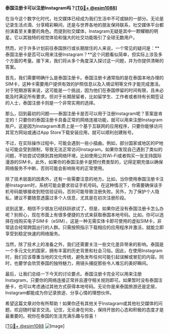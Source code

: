 **泰国注册卡可以注册Instagram吗？[[TG💪+ @esim1088](https://t.me/s/esim1088)]**

在当今这个数字化时代，社交媒体已经成为我们生活中不可或缺的一部分。无论是记录生活点滴、分享精彩瞬间，还是与世界各地的朋友保持联系，社交媒体平台都扮演着至关重要的角色。而提到社交媒体，Instagram无疑是其中一颗耀眼的明星。它以其独特的视觉体验和强大的社交功能吸引了全球无数用户。

然而，对于许多计划前往泰国旅行或长期居住的人来说，一个常见的疑问是：**泰国注册卡是否可以用来注册Instagram？**这个问题看似简单，但实际上涉及多个方面的考量。接下来，我们将从多个角度深入探讨这一问题，并为你提供清晰的答案。

首先，我们需要明确什么是泰国注册卡。泰国注册卡通常指的是在泰国本地办理的SIM卡，这种卡需要用户提供有效的护照信息以及入境证明等文件才能完成激活。对于短期游客来说，这可能是一个挑战，因为他们在泰国停留的时间有限，且未必能及时满足所有要求。但对于长期居留者，比如留学生、工作者或者持有长期签证的人士，泰国注册卡则是一个非常实用的选择。

那么，回到最初的问题——泰国注册卡是否可以用于注册Instagram呢？答案是肯定的！只要你的泰国注册卡具备正常的网络连接功能，就可以用来注册Instagram账户。这是因为Instagram本质上是一个基于互联网的应用程序，只要你能够访问其官方网站或通过App Store下载安装应用，就可以顺利创建账号。

不过，在实际操作过程中，可能会遇到一些小插曲。例如，部分国家或地区的IP地址可能会受到限制，导致无法正常访问Instagram。如果你发现自己遇到了类似的问题，不妨尝试切换到其他网络环境，比如使用公共Wi-Fi或者购买一张支持国际漫游的SIM卡。此外，如果你的泰国注册卡是预付费类型的，记得定期充值以确保网络服务不中断，否则可能会影响账号的正常使用。

除了技术层面的因素外，还有一些需要注意的地方。比如，当你使用泰国注册卡注册Instagram时，系统可能会要求验证手机号码。在这种情况下，你需要确保该手机号码能够接收到短信验证码，否则可能导致注册失败。另外，为了保护个人隐私，建议不要随意透露过多个人信息，尤其是在初次注册阶段。

说到这里，相信不少朋友已经跃跃欲试了。但是，如果你还没有泰国注册卡怎么办呢？别担心，现在市面上有很多便捷的方式来获取泰国本地号码。比如，你可以选择在线购买电子SIM卡（eSIM），这是一种无需实体卡即可使用的虚拟SIM卡，非常适合经常跨国出行的人群。只需按照指示下载相应的应用程序并激活，就能立即享受到稳定快速的网络服务。

当然，除了技术上的准备之外，我们还需要关注一些文化差异带来的影响。泰国是一个多元文化的国家，拥有丰富的历史背景和社会习俗。因此，在使用Instagram时，我们应该尊重当地的文化传统，避免发布任何可能引起误解或冒犯的内容。同时，也要学会欣赏泰国的独特魅力，用镜头捕捉那些令人难忘的美好瞬间。

最后，让我们总结一下今天的讨论要点。泰国注册卡完全可以用来注册Instagram，只要你的网络连接正常并且遵守相关规则即可。如果暂时没有泰国注册卡，也可以考虑通过其他方式获得本地号码。无论你是来泰国旅游还是定居，Instagram都能成为你记录旅途、分享心情的理想伙伴。

希望这篇文章对你有所帮助！如果你还有其他关于Instagram或其他社交媒体的问题，欢迎随时留言交流。记住，无论身在何处，保持开放的心态和积极的态度才是最重要的。祝你在泰国的生活充满乐趣与惊喜！

[[TG💪+ @esim1088](https://t.me/s/esim1088) ![Image](https://i.postimg.cc/4NQfJmqS/Snipaste-2025-05-13-00-14-12.png)]
